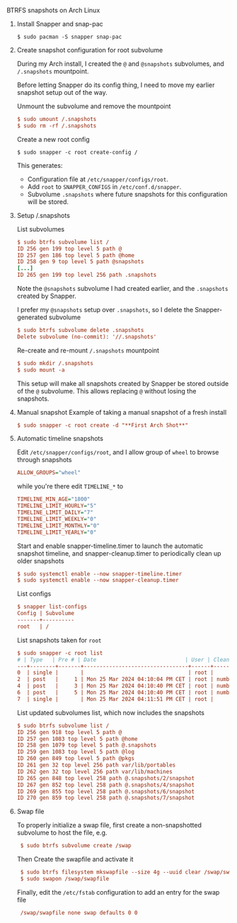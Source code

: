 BTRFS snapshots on Arch Linux

1. Install Snapper and snap-pac

    `$ sudo pacman -S snapper snap-pac`

2. Create snapshot configuration for root subvolume

    During my Arch install, I created the `@` and `@snapshots` subvolumes, and `/.snapshots` mountpoint.

    Before letting Snapper do its config thing, I need to move my earlier snapshot setup out of the way.

    Unmount the subvolume and remove the mountpoint

    ```ini
    $ sudo umount /.snapshots
    $ sudo rm -rf /.snapshots
    ```

    Create a new root config

    `$ sudo snapper -c root create-config /`
    
    This generates:

      * Configuration file at `/etc/snapper/configs/root`.
      * Add `root` to `SNAPPER_CONFIGS` in `/etc/conf.d/snapper`.
      * Subvolume `.snapshots` where future snapshots for this configuration will be stored.

3. Setup /.snapshots

    List subvolumes

    ```ini
    $ sudo btrfs subvolume list /
    ID 256 gen 199 top level 5 path @
    ID 257 gen 186 top level 5 path @home
    ID 258 gen 9 top level 5 path @snapshots
    [...]
    ID 265 gen 199 top level 256 path .snapshots
    ```

    Note the `@snapshots` subvolume I had created earlier, and the `.snapshots` created by Snapper.

    I prefer my `@snapshots` setup over `.snapshots`, so I delete the Snapper-generated subvolume

    ```ini
    $ sudo btrfs subvolume delete .snapshots
    Delete subvolume (no-commit): '//.snapshots'
    ```

    Re-create and re-mount `/.snapshots` mountpoint

    ```ini
    $ sudo mkdir /.snapshots
    $ sudo mount -a
    ```

    This setup will make all snapshots created by Snapper be stored outside of the `@` subvolume. This allows replacing `@` without losing the snapshots.

4. Manual snapshot
    Example of taking a manual snapshot of a fresh install
    ```ini
    $ sudo snapper -c root create -d "**First Arch Shot**"
    ```


5. Automatic timeline snapshots

    Edit `/etc/snapper/configs/root`, and I allow group of `wheel` to browse through snapshots

    ```ini
    ALLOW_GROUPS="wheel"    
    ```

    while you're there edit `TIMELINE_*` to

    ```ini
    TIMELINE_MIN_AGE="1800"
    TIMELINE_LIMIT_HOURLY="5"
    TIMELINE_LIMIT_DAILY="7"
    TIMELINE_LIMIT_WEEKLY="0"
    TIMELINE_LIMIT_MONTHLY="0"
    TIMELINE_LIMIT_YEARLY="0"
    ```

    Start and enable snapper-timeline.timer to launch the automatic snapshot timeline, and snapper-cleanup.timer to periodically clean up older snapshots

    ```ini
    $ sudo systemctl enable --now snapper-timeline.timer
    $ sudo systemctl enable --now snapper-cleanup.timer

    ```
    List configs

    ```ini
    $ snapper list-configs
    Config | Subvolume
    -------+----------
    root   | /
    ```

    List snapshots taken for `root`
    
    ```ini
    $ sudo snapper -c root list                                                                                                      
   # | Type   | Pre # | Date                            | User | Cleanup | Description                          | Userdata
    ---+--------+-------+---------------------------------+------+---------+--------------------------------------+---------
    0  | single |       |                                 | root |         | current                              |         
    2  | post   |     1 | Mon 25 Mar 2024 04:10:04 PM CET | root | number  | cmake cppdap jsoncpp qt6-tools rhash |         
    4  | post   |     3 | Mon 25 Mar 2024 04:10:40 PM CET | root | number  | btrfs-assistant                      |         
    6  | post   |     5 | Mon 25 Mar 2024 04:10:40 PM CET | root | number  | cmake cppdap jsoncpp qt6-tools rhash |         
    7  | single |       | Mon 25 Mar 2024 04:11:51 PM CET | root |         | **First Arch Shot**                  |
    ```

    List updated subvolumes list, which now includes the snapshots

    ```ini
    $ sudo btrfs subvolume list /                                                                                                    
    ID 256 gen 918 top level 5 path @
    ID 257 gen 1083 top level 5 path @home
    ID 258 gen 1079 top level 5 path @.snapshots
    ID 259 gen 1083 top level 5 path @log
    ID 260 gen 849 top level 5 path @pkgs
    ID 261 gen 32 top level 256 path var/lib/portables
    ID 262 gen 32 top level 256 path var/lib/machines
    ID 265 gen 848 top level 258 path @.snapshots/2/snapshot
    ID 267 gen 852 top level 258 path @.snapshots/4/snapshot
    ID 269 gen 855 top level 258 path @.snapshots/6/snapshot
    ID 270 gen 859 top level 258 path @.snapshots/7/snapshot
    ```

6. Swap file
   
   To properly initialize a swap file, first create a non-snapshotted subvolume to host the file, e.g.
   ```ini
    $ sudo btrfs subvolume create /swap
   ```
   Then Create the swapfile and activate it
   ```ini
    $ sudo btrfs filesystem mkswapfile --size 4g --uuid clear /swap/swapfile
    $ sudo swapon /swap/swapfile
   ```
   Finally, edit the `/etc/fstab` configuration to add an entry for the swap file
   ```ini
    /swap/swapfile none swap defaults 0 0
   ```
   
